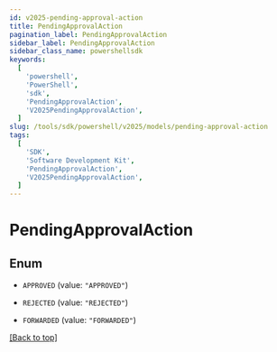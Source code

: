 ```yaml
---
id: v2025-pending-approval-action
title: PendingApprovalAction
pagination_label: PendingApprovalAction
sidebar_label: PendingApprovalAction
sidebar_class_name: powershellsdk
keywords:
  [
    'powershell',
    'PowerShell',
    'sdk',
    'PendingApprovalAction',
    'V2025PendingApprovalAction',
  ]
slug: /tools/sdk/powershell/v2025/models/pending-approval-action
tags:
  [
    'SDK',
    'Software Development Kit',
    'PendingApprovalAction',
    'V2025PendingApprovalAction',
  ]
---
```


# PendingApprovalAction

## Enum

- `APPROVED` (value: `"APPROVED"`)

- `REJECTED` (value: `"REJECTED"`)

- `FORWARDED` (value: `"FORWARDED"`)

[[Back to top]](#)
